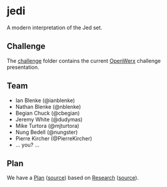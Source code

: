 # jedi

A modern interpretation of the Jed set.

## Challenge

The [challenge](https://github.com/TeamJedi/TeamJedi.github.io/tree/master/challenge) folder contains the current [OpenWerx](http://www.sofwerx.org/event/openwerx_event/) challenge presentation.

## Team

* Ian Blenke (@ianblenke)
* Nathan Blenke (@nblenke)
* Begian Chuck (@cbegian)
* Jeremy White (@dudymas)
* Mike Turtora (@mjturtora)
* Nung Bedell (@nungster)
* Pierre Kircher (@PierreKircher)
* ... you? ...

## Plan

We have a [Plan](https://teamjedi.github.io/Plan.html) ([source](https://github.com/TeamJedi/TeamJedi.github.io/blob/master/_includes/Plan.md)) based on [Research](https://teamjedi.github.io/Research.html) ([source](https://github.com/TeamJedi/TeamJedi.github.io/blob/master/_includes/Research.md)).




